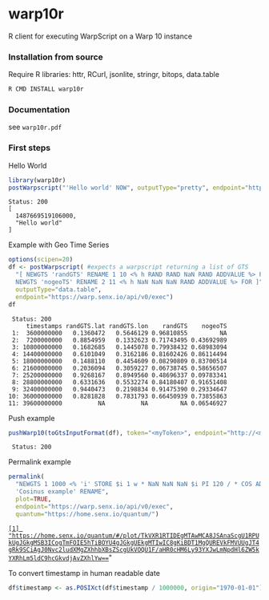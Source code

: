 # warp10r #

R client for executing WarpScript on a Warp 10 instance

### Installation from source ###

Require R libraries: httr, RCurl, jsonlite, stringr, bitops, data.table

```bash
R CMD INSTALL warp10r
```

### Documentation ###

see `warp10r.pdf`


### First steps ###

Hello World

```R
library(warp10r)
postWarpscript("'Hello world' NOW", outputType="pretty", endpoint="https://warp.senx.io/api/v0/exec")
```

```out
Status: 200
[
  1487669519106000,
  "Hello world"
]
```

Example with Geo Time Series

```R
options(scipen=20)
df <- postWarpscript( #expects a warpscript returning a list of GTS
  "[ NEWGTS 'randGTS' RENAME 1 10 <% h RAND RAND NaN RAND ADDVALUE %> FOR
  NEWGTS 'nogeoTS' RENAME 2 11 <% h NaN NaN NaN RAND ADDVALUE %> FOR ]",
  outputType="data.table",
  endpoint="https://warp.senx.io/api/v0/exec")
df
```

```out
 Status: 200
     timestamps randGTS.lat randGTS.lon    randGTS    nogeoTS
 1:  3600000000   0.1360472   0.5646129 0.96810855         NA
 2:  7200000000   0.8854959   0.1332623 0.71743495 0.43692989
 3: 10800000000   0.1682685   0.1445078 0.79938432 0.68983094
 4: 14400000000   0.6101049   0.3162186 0.81602426 0.86114494
 5: 18000000000   0.1488110   0.4454609 0.08290809 0.83700514
 6: 21600000000   0.2036094   0.3059227 0.06738745 0.58656507
 7: 25200000000   0.9268167   0.8949560 0.48696337 0.09783341
 8: 28800000000   0.6331636   0.5532274 0.84180407 0.91651408
 9: 32400000000   0.9440473   0.2198834 0.91475390 0.29334647
10: 36000000000   0.8281828   0.7831793 0.66450939 0.73855863
11: 39600000000          NA          NA         NA 0.06546927
```

Push example

```R
pushWarp10(toGtsInputFormat(df), token="<myToken>", endpoint="http://<myEndpoint>/api/v0/update")
```

```out
 Status: 200
```

Permalink example

```R
permalink(
  "NEWGTS 1 1000 <% 'i' STORE $i 1 w * NaN NaN NaN $i PI 120 / * COS ADDVALUE %> FOR
  'Cosinus example' RENAME",
  plot=TRUE,
  endpoint="https://warp.senx.io/api/v0/exec",
  quantum="https://home.senx.io/quantum/")
```

[`[1] "https://home.senx.io/quantum/#/plot/TkVXR1RTIDEgMTAwMCA8JSAnaScgU1RPUkUgJGkgMSB3ICogTmFOIE5hTiBOYU4gJGkgUEkgMTIwIC8gKiBDT1MgQUREVkFMVUUgJT4gRk9SCiAgJ0Nvc2ludXMgZXhhbXBsZScgUkVOQU1F/aHR0cHM6Ly93YXJwLmNpdHl6ZW5kYXRhLm5ldC9hcGkvdjAvZXhlYw==`](https://home.senx.io/quantum/#/plot/TkVXR1RTIDEgMTAwMCA8JSAnaScgU1RPUkUgJGkgMSB3ICogTmFOIE5hTiBOYU4gJGkgUEkgMTIwIC8gKiBDT1MgQUREVkFMVUUgJT4gRk9SCiAgJ0Nvc2ludXMgZXhhbXBsZScgUkVOQU1F/aHR0cHM6Ly93YXJwLmNpdHl6ZW5kYXRhLm5ldC9hcGkvdjAvZXhlYw==)"

To convert timestamp in human readable date

```R
df$timestamp <- as.POSIXct(df$timestamp / 1000000, origin="1970-01-01")
```
